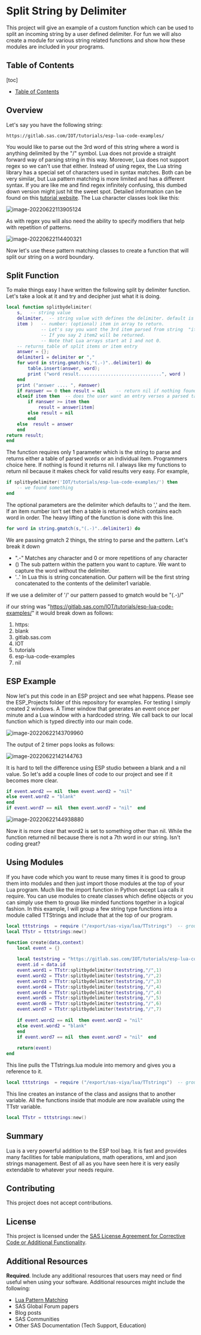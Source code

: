 # Split String by Delimiter

This project will give an example of a custom function which can be used to split an incoming string by a user defined delimiter.  For fun we will also create a module for various string related functions and show how these modules are included in your programs. 

## Table of Contents

[toc]

* [Table of Contents](#table-of-contents)

## Overview

Let's say you have the following string: 

```http
https://gitlab.sas.com/IOT/tutorials/esp-lua-code-examples/
```

You would like to parse out the 3rd word of this string where a word is anything delimited by the "/" symbol.   Lua does not provide a straight forward way of parsing string in this way.  Moreover, Lua does not support regex so we can't use that either.   Instead of using regex, the Lua string library has a special set of characters used in syntax matches. Both can be very similar, but Lua pattern matching is more limited and has a different syntax.   If you are like me and find regex infinitely confusing, this dumbed down version might just hit the sweet spot.  Detailed information can be found on this [tutorial website](https://riptutorial.com/lua/example/20315/lua-pattern-matching).  The Lua character classes look like this: 

![image-20220622113905124](Images/image-20220622113905124.png) 



As with regex you will also need the ability to specify modifiers that help with repetition of patterns.

![image-20220622114400321](Images/image-20220622114400321.png) 

Now let's use these pattern matching classes to create a function that will split our string on a word boundary. 

## Split Function

To make things easy I have written the following split by delimiter function.  Let's take a look at it and try and decipher just what it is doing. 

```lua
local function splitbydelimiter(
    s,   -- string value
    delimiter,  -- string value with defines the delimiter. default is ","
    item )   -- number: (optional) item in array to return.  
             -- Let's say you want the 3rd item parsed from string  "item1,item2,item3"
             -- If you say 2 item2 will be returned.  
             -- Note that Lua arrays start at 1 and not 0.  
    -- returns table of split items or item entry 
    answer = {};
    delimiter1 = delimiter or ","
    for word in string.gmatch(s,"(.-)"..delimiter1) do
        table.insert(answer, word);
        print ("word result...............................", word )
    end
    print ("answer .... ", #answer)
    if #answer == 0 then result = nil    -- return nil if nothing found. 
    elseif item then  -- does the user want an entry verses a parsed table?
        if #answer >= item then 
            result = answer[item]
        else result = nil     
        end 
    else  result = answer    
    end 
return result;
end
```



The function requires only 1 parameter which is the string to parse and returns either a table of parsed words or an individual item.  Programmers choice here.  If nothing is found it returns nil.  I always like my functions to return nil because it makes check for valid results very easy.  For example, 

```lua
if splitbydelimiter('IOT/tutorials/esp-lua-code-examples/') then 
    -- we found something 
end 
```

The optional parameters are the delimiter which defaults to ',' and the item.   If an item number isn't set then a table is returned which contains each word in order.   The heavy lifting of the function is done with this line.

```lua
for word in string.gmatch(s,"(.-)"..delimiter1) do
```

We are passing gmatch 2 things,  the string to parse and the pattern.  Let's break it down

- ".-"  Matches any character and 0 or more repetitions of any character 
- ()    The sub pattern within the pattern you want to capture.  We want to capture the word without the delimiter. 
- '..'   In Lua this is string concatenation.  Our pattern will be the first string concatenated to the contents of the delimiter1 variable.

If we use a delimiter of '/'  our pattern passed to gmatch would be "(.-)/"

if our string was "https://gitlab.sas.com/IOT/tutorials/esp-lua-code-examples/"  it would break down as follows: 

1. https:
2. blank
3. gitlab.sas.com
4. IOT
5. tutorials
6. esp-lua-code-examples
7. nil

## ESP Example

Now let's put this code in an ESP project and see what happens.  Please see the ESP_Projects folder of this repository for examples.  For testing I simply created 2 windows.  A Timer window that generates an event once per minute and a Lua window with a hardcoded string.  We call back to our local function which is typed directly into our main code. 

![image-20220622143709960](Images/image-20220622143709960.png) 

The output of 2 timer pops looks as follows:  

![image-20220622142144763](Images/image-20220622142144763.png)

It is hard to tell the difference using ESP studio between a blank and a nil value.  So let's add a couple lines of code to our project and see if it becomes more clear. 

```lua
if event.word2 == nil  then event.word2 = "nil"  
else event.word2 = "blank"    
end 
if event.word7 == nil  then event.word7 = "nil"  end 
```

![image-20220622144938880](Images/image-20220622144938880.png) 

Now it is more clear that word2 is set to something other than nil.  While the function returned nil because there is not a 7th word in our string.   Isn't coding great? 

## Using Modules

If you have code which you want to reuse many times it is good to group them into modules and then just import those modules at the top of your Lua program.  Much like the import function in Python except Lua calls it require.  You can use modules to create classes which define objects or you can simply use them to group like minded functions together in a logical fashion.  In this example, I will group a few string type functions into a module called TTStrings and include that at the top of our program.   

```lua
local tttstrings  = require ("/export/sas-viya/lua/TTstrings")  -- group of string functions
local TTstr = tttstrings:new()

function create(data,context)
    local event = {}
    
    local teststring = "https://gitlab.sas.com/IOT/tutorials/esp-lua-code-examples/"
    event.id = data.id
    event.word1 = TTstr:splitbydelimiter(teststring,"/",1)
    event.word2 = TTstr:splitbydelimiter(teststring,"/",2)
    event.word3 = TTstr:splitbydelimiter(teststring,"/",3)
    event.word4 = TTstr:splitbydelimiter(teststring,"/",4)
    event.word4 = TTstr:splitbydelimiter(teststring,"/",4)
    event.word5 = TTstr:splitbydelimiter(teststring,"/",5)
    event.word6 = TTstr:splitbydelimiter(teststring,"/",6)
    event.word7 = TTstr:splitbydelimiter(teststring,"/",7)
    
    if event.word2 == nil  then event.word2 = "nil"  
    else event.word2 = "blank"    
    end 
    if event.word7 == nil  then event.word7 = "nil"  end 
    
    return(event)
end
```

This line pulls the TTstrings.lua module into memory and gives you a reference to it.  

```lua
local tttstrings  = require ("/export/sas-viya/lua/TTstrings")  -- group of string functions
```

This line creates an instance of the class and assigns that to another variable.  All the functions inside that module are now available using the TTstr variable.

```lua
local TTstr = tttstrings:new()
```

## Summary

Lua is a very powerful addition to the ESP tool bag. It is fast and provides many facilities for table manipulations, math operations, xml and json strings management. Best of all as you have seen here it is very easily extendable to whatever your needs require.

## Contributing

This project does not accept contributions.

## License

This project is licensed under the [SAS License Agreement for Corrective Code or Additional Functionality](LICENSE).

## Additional Resources

**Required**. Include any additional resources that users may need or find useful when using your software. Additional resources might include the following:

* [Lua Pattern Matching](https://riptutorial.com/lua/example/20315/lua-pattern-matching)
* SAS Global Forum papers
* Blog posts
* SAS Communities
* Other SAS Documentation (Tech Support, Education)
